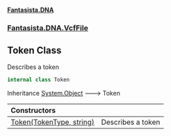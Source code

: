 #### [Fantasista.DNA](index.md 'index')
### [Fantasista.DNA.VcfFile](Fantasista.DNA.VcfFile.md 'Fantasista.DNA.VcfFile')

## Token Class

Describes a token

```csharp
internal class Token
```

Inheritance [System.Object](https://docs.microsoft.com/en-us/dotnet/api/System.Object 'System.Object') &#129106; Token

| Constructors | |
| :--- | :--- |
| [Token(TokenType, string)](Fantasista.DNA.VcfFile.Token.Token(Fantasista.DNA.VcfFile.TokenType,string).md 'Fantasista.DNA.VcfFile.Token.Token(Fantasista.DNA.VcfFile.TokenType, string)') | Describes a token |
